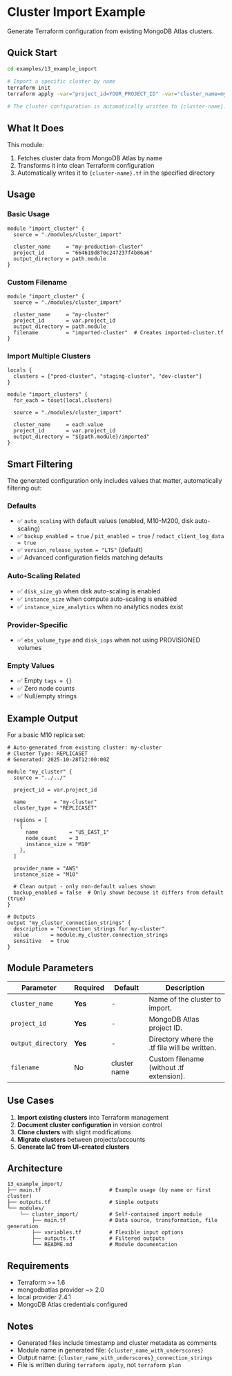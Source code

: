 # Cluster Import Example

Generate Terraform configuration from existing MongoDB Atlas clusters.

## Quick Start

```bash
cd examples/13_example_import

# Import a specific cluster by name
terraform init
terraform apply -var="project_id=YOUR_PROJECT_ID" -var="cluster_name=my-cluster"

# The cluster configuration is automatically written to {cluster-name}.tf
```

## What It Does

This module:
1. Fetches cluster data from MongoDB Atlas by name
2. Transforms it into clean Terraform configuration
3. Automatically writes it to `{cluster-name}.tf` in the specified directory

## Usage

### Basic Usage

```hcl
module "import_cluster" {
  source = "./modules/cluster_import"

  cluster_name     = "my-production-cluster"
  project_id       = "664619d870c247237f4b86a6"
  output_directory = path.module
}
```

### Custom Filename

```hcl
module "import_cluster" {
  source = "./modules/cluster_import"

  cluster_name     = "my-cluster"
  project_id       = var.project_id
  output_directory = path.module
  filename         = "imported-cluster"  # Creates imported-cluster.tf
}
```

### Import Multiple Clusters

```hcl
locals {
  clusters = ["prod-cluster", "staging-cluster", "dev-cluster"]
}

module "import_clusters" {
  for_each = toset(local.clusters)

  source = "./modules/cluster_import"

  cluster_name     = each.value
  project_id       = var.project_id
  output_directory = "${path.module}/imported"
}
```

## Smart Filtering

The generated configuration only includes values that matter, automatically filtering out:

### Defaults
- ✅ `auto_scaling` with default values (enabled, M10-M200, disk auto-scaling)
- ✅ `backup_enabled = true` / `pit_enabled = true` / `redact_client_log_data = true`
- ✅ `version_release_system = "LTS"` (default)
- ✅ Advanced configuration fields matching defaults

### Auto-Scaling Related
- ✅ `disk_size_gb` when disk auto-scaling is enabled
- ✅ `instance_size` when compute auto-scaling is enabled
- ✅ `instance_size_analytics` when no analytics nodes exist

### Provider-Specific
- ✅ `ebs_volume_type` and `disk_iops` when not using PROVISIONED volumes

### Empty Values
- ✅ Empty `tags = {}`
- ✅ Zero node counts
- ✅ Null/empty strings

## Example Output

For a basic M10 replica set:

```hcl
# Auto-generated from existing cluster: my-cluster
# Cluster Type: REPLICASET
# Generated: 2025-10-28T12:00:00Z

module "my_cluster" {
  source = "../../"

  project_id = var.project_id

  name         = "my-cluster"
  cluster_type = "REPLICASET"

  regions = [
    {
      name          = "US_EAST_1"
      node_count    = 3
      instance_size = "M10"
    },
  ]

  provider_name = "AWS"
  instance_size = "M10"

  # Clean output - only non-default values shown
  backup_enabled = false  # Only shown because it differs from default (true)
}

# Outputs
output "my_cluster_connection_strings" {
  description = "Connection strings for my-cluster"
  value       = module.my_cluster.connection_strings
  sensitive   = true
}
```

## Module Parameters

| Parameter | Required | Default | Description |
|-----------|----------|---------|-------------|
| `cluster_name` | **Yes** | - | Name of the cluster to import. |
| `project_id` | **Yes** | - | MongoDB Atlas project ID. |
| `output_directory` | **Yes** | - | Directory where the .tf file will be written. |
| `filename` | No | cluster name | Custom filename (without .tf extension). |

## Use Cases

1. **Import existing clusters** into Terraform management
2. **Document cluster configuration** in version control
3. **Clone clusters** with slight modifications
4. **Migrate clusters** between projects/accounts
5. **Generate IaC from UI-created clusters**

## Architecture

```text
13_example_import/
├── main.tf                      # Example usage (by name or first cluster)
├── outputs.tf                   # Simple outputs
└── modules/
    └── cluster_import/          # Self-contained import module
        ├── main.tf              # Data source, transformation, file generation
        ├── variables.tf         # Flexible input options
        ├── outputs.tf           # Filtered outputs
        └── README.md            # Module documentation
```

## Requirements

- Terraform >= 1.6
- mongodbatlas provider ~> 2.0
- local provider 2.4.1
- MongoDB Atlas credentials configured

## Notes

- Generated files include timestamp and cluster metadata as comments
- Module name in generated file: `{cluster_name_with_underscores}`
- Output name: `{cluster_name_with_underscores}_connection_strings`
- File is written during `terraform apply`, not `terraform plan`
